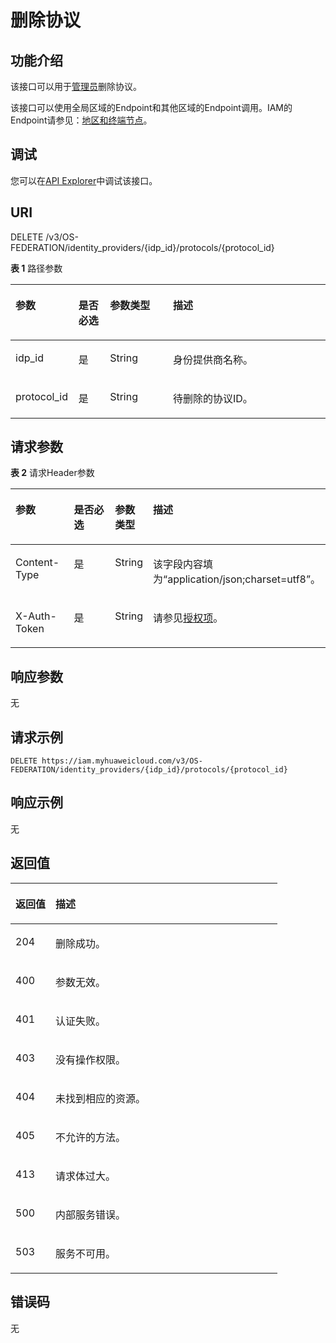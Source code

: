# 删除协议<a name="iam_13_0406"></a>

## 功能介绍<a name="zh-cn_topic_0224276875_section1125515320516"></a>

该接口可以用于<u>[管理员](https://support.huaweicloud.com/usermanual-iam/iam_01_0001.html)</u><u></u>删除协议。

该接口可以使用全局区域的Endpoint和其他区域的Endpoint调用。IAM的Endpoint请参见：[地区和终端节点](https://developer.huaweicloud.com/endpoint?IAM)。

## 调试<a name="section34684323153"></a>

您可以在[API Explorer](https://apiexplorer.developer.huaweicloud.com/apiexplorer/doc?product=IAM&api=KeystoneDeleteProtocol)中调试该接口。

## URI<a name="zh-cn_topic_0224276875_section7256163218519"></a>

DELETE /v3/OS-FEDERATION/identity\_providers/\{idp\_id\}/protocols/\{protocol\_id\}

**表 1**  路径参数

<a name="zh-cn_topic_0224276875_table1325715326511"></a>
<table><thead align="left"><tr id="zh-cn_topic_0224276875_row625623213515"><th class="cellrowborder" valign="top" width="20%" id="mcps1.2.5.1.1"><p id="zh-cn_topic_0224276875_p11257103285117"><a name="zh-cn_topic_0224276875_p11257103285117"></a><a name="zh-cn_topic_0224276875_p11257103285117"></a>参数</p>
</th>
<th class="cellrowborder" valign="top" width="10%" id="mcps1.2.5.1.2"><p id="zh-cn_topic_0224276875_p625763265116"><a name="zh-cn_topic_0224276875_p625763265116"></a><a name="zh-cn_topic_0224276875_p625763265116"></a>是否必选</p>
</th>
<th class="cellrowborder" valign="top" width="20%" id="mcps1.2.5.1.3"><p id="zh-cn_topic_0224276875_p3257143285118"><a name="zh-cn_topic_0224276875_p3257143285118"></a><a name="zh-cn_topic_0224276875_p3257143285118"></a>参数类型</p>
</th>
<th class="cellrowborder" valign="top" width="50%" id="mcps1.2.5.1.4"><p id="zh-cn_topic_0224276875_p9258113219516"><a name="zh-cn_topic_0224276875_p9258113219516"></a><a name="zh-cn_topic_0224276875_p9258113219516"></a>描述</p>
</th>
</tr>
</thead>
<tbody><tr id="zh-cn_topic_0224276875_row1725653218515"><td class="cellrowborder" valign="top" width="20%" headers="mcps1.2.5.1.1 "><p id="zh-cn_topic_0224276875_p3258432125117"><a name="zh-cn_topic_0224276875_p3258432125117"></a><a name="zh-cn_topic_0224276875_p3258432125117"></a>idp_id</p>
</td>
<td class="cellrowborder" valign="top" width="10%" headers="mcps1.2.5.1.2 "><p id="zh-cn_topic_0224276875_p625813275113"><a name="zh-cn_topic_0224276875_p625813275113"></a><a name="zh-cn_topic_0224276875_p625813275113"></a>是</p>
</td>
<td class="cellrowborder" valign="top" width="20%" headers="mcps1.2.5.1.3 "><p id="zh-cn_topic_0224276875_p42581132195120"><a name="zh-cn_topic_0224276875_p42581132195120"></a><a name="zh-cn_topic_0224276875_p42581132195120"></a>String</p>
</td>
<td class="cellrowborder" valign="top" width="50%" headers="mcps1.2.5.1.4 "><p id="zh-cn_topic_0224276875_p192584325518"><a name="zh-cn_topic_0224276875_p192584325518"></a><a name="zh-cn_topic_0224276875_p192584325518"></a>身份提供商名称。</p>
</td>
</tr>
<tr id="zh-cn_topic_0224276875_row225723235111"><td class="cellrowborder" valign="top" width="20%" headers="mcps1.2.5.1.1 "><p id="zh-cn_topic_0224276875_p18259133216514"><a name="zh-cn_topic_0224276875_p18259133216514"></a><a name="zh-cn_topic_0224276875_p18259133216514"></a>protocol_id</p>
</td>
<td class="cellrowborder" valign="top" width="10%" headers="mcps1.2.5.1.2 "><p id="zh-cn_topic_0224276875_p1725903235116"><a name="zh-cn_topic_0224276875_p1725903235116"></a><a name="zh-cn_topic_0224276875_p1725903235116"></a>是</p>
</td>
<td class="cellrowborder" valign="top" width="20%" headers="mcps1.2.5.1.3 "><p id="zh-cn_topic_0224276875_p3259113245115"><a name="zh-cn_topic_0224276875_p3259113245115"></a><a name="zh-cn_topic_0224276875_p3259113245115"></a>String</p>
</td>
<td class="cellrowborder" valign="top" width="50%" headers="mcps1.2.5.1.4 "><p id="zh-cn_topic_0224276875_p1259432145113"><a name="zh-cn_topic_0224276875_p1259432145113"></a><a name="zh-cn_topic_0224276875_p1259432145113"></a>待删除的协议ID。</p>
</td>
</tr>
</tbody>
</table>

## 请求参数<a name="zh-cn_topic_0224276875_section1925973215120"></a>

**表 2**  请求Header参数

<a name="zh-cn_topic_0224276875_HeaderParameter"></a>
<table><thead align="left"><tr id="zh-cn_topic_0224276875_row9260832145110"><th class="cellrowborder" valign="top" width="20%" id="mcps1.2.5.1.1"><p id="zh-cn_topic_0224276875_p5260173216511"><a name="zh-cn_topic_0224276875_p5260173216511"></a><a name="zh-cn_topic_0224276875_p5260173216511"></a>参数</p>
</th>
<th class="cellrowborder" valign="top" width="20%" id="mcps1.2.5.1.2"><p id="zh-cn_topic_0224276875_p12613323514"><a name="zh-cn_topic_0224276875_p12613323514"></a><a name="zh-cn_topic_0224276875_p12613323514"></a>是否必选</p>
</th>
<th class="cellrowborder" valign="top" width="10%" id="mcps1.2.5.1.3"><p id="zh-cn_topic_0224276875_p2026133285117"><a name="zh-cn_topic_0224276875_p2026133285117"></a><a name="zh-cn_topic_0224276875_p2026133285117"></a>参数类型</p>
</th>
<th class="cellrowborder" valign="top" width="50%" id="mcps1.2.5.1.4"><p id="zh-cn_topic_0224276875_p132611832155113"><a name="zh-cn_topic_0224276875_p132611832155113"></a><a name="zh-cn_topic_0224276875_p132611832155113"></a>描述</p>
</th>
</tr>
</thead>
<tbody><tr id="zh-cn_topic_0224276875_row0260132165115"><td class="cellrowborder" valign="top" width="20%" headers="mcps1.2.5.1.1 "><p id="zh-cn_topic_0224276875_p172616324513"><a name="zh-cn_topic_0224276875_p172616324513"></a><a name="zh-cn_topic_0224276875_p172616324513"></a>Content-Type</p>
</td>
<td class="cellrowborder" valign="top" width="20%" headers="mcps1.2.5.1.2 "><p id="zh-cn_topic_0224276875_p126183211511"><a name="zh-cn_topic_0224276875_p126183211511"></a><a name="zh-cn_topic_0224276875_p126183211511"></a>是</p>
</td>
<td class="cellrowborder" valign="top" width="10%" headers="mcps1.2.5.1.3 "><p id="zh-cn_topic_0224276875_p1726215320514"><a name="zh-cn_topic_0224276875_p1726215320514"></a><a name="zh-cn_topic_0224276875_p1726215320514"></a>String</p>
</td>
<td class="cellrowborder" valign="top" width="50%" headers="mcps1.2.5.1.4 "><p id="zh-cn_topic_0224276875_p8262632135114"><a name="zh-cn_topic_0224276875_p8262632135114"></a><a name="zh-cn_topic_0224276875_p8262632135114"></a>该字段内容填为“application/json;charset=utf8”。</p>
</td>
</tr>
<tr id="zh-cn_topic_0224276875_row12260232175110"><td class="cellrowborder" valign="top" width="20%" headers="mcps1.2.5.1.1 "><p id="zh-cn_topic_0224276875_p1626214326511"><a name="zh-cn_topic_0224276875_p1626214326511"></a><a name="zh-cn_topic_0224276875_p1626214326511"></a>X-Auth-Token</p>
</td>
<td class="cellrowborder" valign="top" width="20%" headers="mcps1.2.5.1.2 "><p id="zh-cn_topic_0224276875_p132631432165110"><a name="zh-cn_topic_0224276875_p132631432165110"></a><a name="zh-cn_topic_0224276875_p132631432165110"></a>是</p>
</td>
<td class="cellrowborder" valign="top" width="10%" headers="mcps1.2.5.1.3 "><p id="zh-cn_topic_0224276875_p1426323210510"><a name="zh-cn_topic_0224276875_p1426323210510"></a><a name="zh-cn_topic_0224276875_p1426323210510"></a>String</p>
</td>
<td class="cellrowborder" valign="top" width="50%" headers="mcps1.2.5.1.4 "><p id="zh-cn_topic_0224276875_p6263173217510"><a name="zh-cn_topic_0224276875_p6263173217510"></a><a name="zh-cn_topic_0224276875_p6263173217510"></a>请参见<a href="授权项.md">授权项</a>。</p>
</td>
</tr>
</tbody>
</table>

## 响应参数<a name="zh-cn_topic_0224276875_section52631632125117"></a>

无

## 请求示例<a name="zh-cn_topic_0224276875_section18264232155110"></a>

```
DELETE https://iam.myhuaweicloud.com/v3/OS-FEDERATION/identity_providers/{idp_id}/protocols/{protocol_id}
```

## 响应示例<a name="zh-cn_topic_0224276875_section526583245114"></a>

无

## 返回值<a name="zh-cn_topic_0224276875_section172651832105116"></a>

<a name="zh-cn_topic_0224276875_table4324"></a>
<table><thead align="left"><tr id="zh-cn_topic_0224276875_row1626693225111"><th class="cellrowborder" valign="top" width="15%" id="mcps1.1.3.1.1"><p id="zh-cn_topic_0224276875_p0266532195115"><a name="zh-cn_topic_0224276875_p0266532195115"></a><a name="zh-cn_topic_0224276875_p0266532195115"></a>返回值</p>
</th>
<th class="cellrowborder" valign="top" width="85%" id="mcps1.1.3.1.2"><p id="zh-cn_topic_0224276875_p17267193219517"><a name="zh-cn_topic_0224276875_p17267193219517"></a><a name="zh-cn_topic_0224276875_p17267193219517"></a>描述</p>
</th>
</tr>
</thead>
<tbody><tr id="zh-cn_topic_0224276875_row10266173295116"><td class="cellrowborder" valign="top" width="15%" headers="mcps1.1.3.1.1 "><p id="zh-cn_topic_0224276875_p17267163216516"><a name="zh-cn_topic_0224276875_p17267163216516"></a><a name="zh-cn_topic_0224276875_p17267163216516"></a>204</p>
</td>
<td class="cellrowborder" valign="top" width="85%" headers="mcps1.1.3.1.2 "><p id="zh-cn_topic_0224276875_p12267732165116"><a name="zh-cn_topic_0224276875_p12267732165116"></a><a name="zh-cn_topic_0224276875_p12267732165116"></a>删除成功。</p>
</td>
</tr>
<tr id="zh-cn_topic_0224276875_row19266532195111"><td class="cellrowborder" valign="top" width="15%" headers="mcps1.1.3.1.1 "><p id="zh-cn_topic_0224276875_p192681332105112"><a name="zh-cn_topic_0224276875_p192681332105112"></a><a name="zh-cn_topic_0224276875_p192681332105112"></a>400</p>
</td>
<td class="cellrowborder" valign="top" width="85%" headers="mcps1.1.3.1.2 "><p id="zh-cn_topic_0224276875_p13268232115112"><a name="zh-cn_topic_0224276875_p13268232115112"></a><a name="zh-cn_topic_0224276875_p13268232115112"></a>参数无效。</p>
</td>
</tr>
<tr id="zh-cn_topic_0224276875_row4266153219511"><td class="cellrowborder" valign="top" width="15%" headers="mcps1.1.3.1.1 "><p id="zh-cn_topic_0224276875_p18268113295116"><a name="zh-cn_topic_0224276875_p18268113295116"></a><a name="zh-cn_topic_0224276875_p18268113295116"></a>401</p>
</td>
<td class="cellrowborder" valign="top" width="85%" headers="mcps1.1.3.1.2 "><p id="zh-cn_topic_0224276875_p32691832175111"><a name="zh-cn_topic_0224276875_p32691832175111"></a><a name="zh-cn_topic_0224276875_p32691832175111"></a>认证失败。</p>
</td>
</tr>
<tr id="zh-cn_topic_0224276875_row526612321513"><td class="cellrowborder" valign="top" width="15%" headers="mcps1.1.3.1.1 "><p id="zh-cn_topic_0224276875_p122692032185118"><a name="zh-cn_topic_0224276875_p122692032185118"></a><a name="zh-cn_topic_0224276875_p122692032185118"></a>403</p>
</td>
<td class="cellrowborder" valign="top" width="85%" headers="mcps1.1.3.1.2 "><p id="zh-cn_topic_0224276875_p19269113215113"><a name="zh-cn_topic_0224276875_p19269113215113"></a><a name="zh-cn_topic_0224276875_p19269113215113"></a>没有操作权限。</p>
</td>
</tr>
<tr id="zh-cn_topic_0224276875_row1726615322511"><td class="cellrowborder" valign="top" width="15%" headers="mcps1.1.3.1.1 "><p id="zh-cn_topic_0224276875_p326923220519"><a name="zh-cn_topic_0224276875_p326923220519"></a><a name="zh-cn_topic_0224276875_p326923220519"></a>404</p>
</td>
<td class="cellrowborder" valign="top" width="85%" headers="mcps1.1.3.1.2 "><p id="zh-cn_topic_0224276875_p1326903215514"><a name="zh-cn_topic_0224276875_p1326903215514"></a><a name="zh-cn_topic_0224276875_p1326903215514"></a>未找到相应的资源。</p>
</td>
</tr>
<tr id="zh-cn_topic_0224276875_row1126614323518"><td class="cellrowborder" valign="top" width="15%" headers="mcps1.1.3.1.1 "><p id="zh-cn_topic_0224276875_p1727093212517"><a name="zh-cn_topic_0224276875_p1727093212517"></a><a name="zh-cn_topic_0224276875_p1727093212517"></a>405</p>
</td>
<td class="cellrowborder" valign="top" width="85%" headers="mcps1.1.3.1.2 "><p id="zh-cn_topic_0224276875_p11270193215116"><a name="zh-cn_topic_0224276875_p11270193215116"></a><a name="zh-cn_topic_0224276875_p11270193215116"></a>不允许的方法。</p>
</td>
</tr>
<tr id="zh-cn_topic_0224276875_row11266153219518"><td class="cellrowborder" valign="top" width="15%" headers="mcps1.1.3.1.1 "><p id="zh-cn_topic_0224276875_p8270113295110"><a name="zh-cn_topic_0224276875_p8270113295110"></a><a name="zh-cn_topic_0224276875_p8270113295110"></a>413</p>
</td>
<td class="cellrowborder" valign="top" width="85%" headers="mcps1.1.3.1.2 "><p id="zh-cn_topic_0224276875_p42701132175116"><a name="zh-cn_topic_0224276875_p42701132175116"></a><a name="zh-cn_topic_0224276875_p42701132175116"></a>请求体过大。</p>
</td>
</tr>
<tr id="zh-cn_topic_0224276875_row1326623295115"><td class="cellrowborder" valign="top" width="15%" headers="mcps1.1.3.1.1 "><p id="zh-cn_topic_0224276875_p6270132205118"><a name="zh-cn_topic_0224276875_p6270132205118"></a><a name="zh-cn_topic_0224276875_p6270132205118"></a>500</p>
</td>
<td class="cellrowborder" valign="top" width="85%" headers="mcps1.1.3.1.2 "><p id="zh-cn_topic_0224276875_p4270143219512"><a name="zh-cn_topic_0224276875_p4270143219512"></a><a name="zh-cn_topic_0224276875_p4270143219512"></a>内部服务错误。</p>
</td>
</tr>
<tr id="zh-cn_topic_0224276875_row16266103245119"><td class="cellrowborder" valign="top" width="15%" headers="mcps1.1.3.1.1 "><p id="zh-cn_topic_0224276875_p9271203211515"><a name="zh-cn_topic_0224276875_p9271203211515"></a><a name="zh-cn_topic_0224276875_p9271203211515"></a>503</p>
</td>
<td class="cellrowborder" valign="top" width="85%" headers="mcps1.1.3.1.2 "><p id="zh-cn_topic_0224276875_p17271163210513"><a name="zh-cn_topic_0224276875_p17271163210513"></a><a name="zh-cn_topic_0224276875_p17271163210513"></a>服务不可用。</p>
</td>
</tr>
</tbody>
</table>

## 错误码<a name="zh-cn_topic_0224276875_section327119329516"></a>

无

